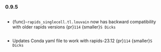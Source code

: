 ### 0.9.5

```{rubric} Bug fixes
```
* {func}`~rapids_singlecell.tl.louvain` now has backward compatibility with older rapids versions {pr}`114` {smaller}`S Dicks`

```{rubric} Misc
```
* Updates Conda yaml file to work with rapids-23.12 {pr}`114` {smaller}`S Dicks`
